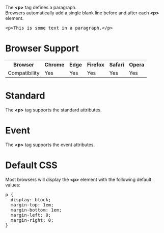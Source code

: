 The <b>&lt;p&gt;</b> tag defines a paragraph.
<br>
Browsers automatically add a single blank line before and after each <b>&lt;p&gt;</b> element.
<pre>&lt;p&gt;This is some text in a paragraph.&lt;/p&gt;</pre>
<h1>Browser Support</h1>
<table class="ws-table-all notranslate">
  <tr>
    <th>Browser</th>
    <th>Chrome</th>
    <th>Edge</th>
    <th>Firefox</th>
    <th>Safari</th>
    <th>Opera</th>
  </tr>
  <tr>
    <td>Compatibility</td>
    <td>Yes</td>
    <td>Yes</td>
    <td>Yes</td>
    <td>Yes</td>
    <td>Yes</td>
  </tr>
</table>
<h1>Standard</h1>
The <b>&lt;p&gt;</b> tag supports the standard attributes.
<h1>Event</h1>
The <b>&lt;p&gt;</b> tag supports the event attributes.
<h1>Default CSS</h1>
Most browsers will display the <b>&lt;p&gt;</b> element with the following default values:
<pre>
p {
  display: block;
  margin-top: 1em;
  margin-bottom: 1em;
  margin-left: 0;
  margin-right: 0;
}
</pre>
